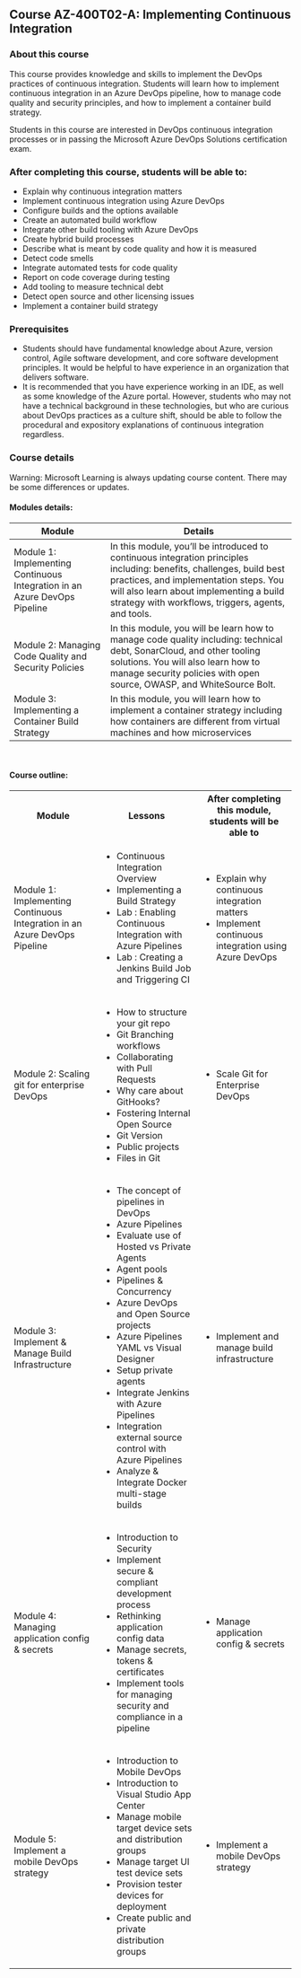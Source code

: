 ## Course AZ-400T02-A: Implementing Continuous Integration


### About this course
This course provides knowledge and skills to implement the DevOps practices of continuous integration. Students will learn how to implement continuous integration in an Azure DevOps pipeline, how to manage code quality and security principles, and how to implement a container build strategy.

Students in this course are interested in DevOps continuous integration processes or in passing the Microsoft Azure DevOps Solutions certification exam.

### After completing this course, students will be able to:
 * Explain why continuous integration matters
 * Implement continuous integration using Azure DevOps
 * Configure builds and the options available
 * Create an automated build workflow
 * Integrate other build tooling with Azure DevOps
 * Create hybrid build processes
 * Describe what is meant by code quality and how it is measured
 * Detect code smells
 * Integrate automated tests for code quality
 * Report on code coverage during testing
 * Add tooling to measure technical debt
 * Detect open source and other licensing issues
 * Implement a container build strategy
 
 
### Prerequisites
 * Students should have fundamental knowledge about Azure, version control, Agile software development, and core software development principles. It would be helpful to have experience in an organization that delivers software.
 * It is recommended that you have experience working in an IDE, as well as some knowledge of the Azure portal. However, students who may not have a technical background in these technologies, but who are curious about DevOps practices as a culture shift, should be able to follow the procedural and expository explanations of continuous integration regardless.


### Course details

Warning: Microsoft Learning is always updating course content. There may be some differences or updates.

#### Modules details:

 Module | Details |
| --- | --- |
| Module 1: Implementing Continuous Integration in an Azure DevOps Pipeline | In this module, you’ll be introduced to continuous integration principles including: benefits, challenges, build best practices, and implementation steps. You will also learn about implementing a build strategy with workflows, triggers, agents, and tools. |
| Module 2: Managing Code Quality and Security Policies | In this module, you will be learn how to manage code quality including: technical debt, SonarCloud, and other tooling solutions. You will also learn how to manage security policies with open source, OWASP, and WhiteSource Bolt. |
| Module 3: Implementing a Container Build Strategy | In this module, you will learn how to implement a container strategy including how containers are different from virtual machines and how microservices

<br> 

#### Course outline:

<table>
    <tbody>
        <tr>
            <th align="center">Module</th>
            <th align="center">Lessons</th>
            <th align="center">After completing this module, students will be able to</th>
        </tr>
        <tr>
            <td>Module 1: Implementing Continuous Integration in an Azure DevOps Pipeline</td>
            <td>
                <ul>
                    <li>Continuous Integration Overview</li>
                    <li>Implementing a Build Strategy</li>
                    <li>Lab : Enabling Continuous Integration with Azure Pipelines</li>
                    <li>Lab : Creating a Jenkins Build Job and Triggering CI</li>
                </ul>
            </td>
            <td>
                <ul>
                    <li>Explain why continuous integration matters</li>
                    <li>Implement continuous integration using Azure DevOps</li>
                </ul>
            </td>
        </tr>
        <tr>
            <td>Module 2: Scaling git for enterprise DevOps</td>
            <td>
                <ul>
                    <li>How to structure your git repo</li>
                    <li>Git Branching workflows</li>
                    <li>Collaborating with Pull Requests</li>
                    <li>Why care about GitHooks?</li>
                    <li>Fostering Internal Open Source</li>
                    <li>Git Version</li>
                    <li>Public projects</li>
                    <li>Files in Git</li>
                </ul>
            </td>
            <td>
                <ul>
                    <li>Scale Git for Enterprise DevOps</li>
                </ul>
            </td>
        </tr>
        <tr>
            <td>Module 3: Implement & Manage Build Infrastructure</td>
            <td>
                <ul>
                    <li>The concept of pipelines in DevOps</li>
                    <li>Azure Pipelines</li>
                    <li>Evaluate use of Hosted vs Private Agents</li>
                    <li>Agent pools</li>
                    <li>Pipelines & Concurrency</li>
                    <li>Azure DevOps and Open Source projects</li>
                    <li>Azure Pipelines YAML vs Visual Designer</li>
                    <li>Setup private agents</li>
                    <li>Integrate Jenkins with Azure Pipelines</li>
                    <li>Integration external source control with Azure Pipelines</li>
                    <li>Analyze & Integrate Docker multi-stage builds</li>
                </ul>
            </td>
            <td>
                <ul>
                    <li>Implement and manage build infrastructure</li>
                </ul>
            </td>
        </tr>
        <tr>
            <td>Module 4: Managing application config & secrets</td>
            <td>
                <ul>
                    <li>Introduction to Security</li>
                    <li>Implement secure & compliant development process</li>
                    <li>Rethinking application config data</li>
                    <li>Manage secrets, tokens & certificates</li>
                    <li>Implement tools for managing security and compliance in a pipeline</li>
                </ul>
            </td>
            <td>
                <ul>
                    <li>Manage application config & secrets</li>
                </ul>
            </td>
        </tr>
        <tr>
            <td>Module 5: Implement a mobile DevOps strategy</td>
            <td>
                <ul>
                    <li>Introduction to Mobile DevOps</li>
                    <li>Introduction to Visual Studio App Center</li>
                    <li>Manage mobile target device sets and distribution groups</li>
                    <li>Manage target UI test device sets</li>
                    <li>Provision tester devices for deployment</li>
                    <li>Create public and private distribution groups</li>
                </ul>
            </td>
            <td>
                <ul>
                    <li>Implement a mobile DevOps strategy</li>
                </ul>
            </td>
        </tr>
    </tbody>
</table>

